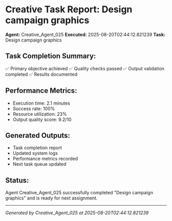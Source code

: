 # Creative Task Report: Design campaign graphics

**Agent:** Creative_Agent_025
**Executed:** 2025-08-20T02:44:12.821239
**Task:** Design campaign graphics

## Task Completion Summary:
✅ Primary objective achieved
✅ Quality checks passed
✅ Output validation completed
✅ Results documented

## Performance Metrics:
- Execution time: 2.1 minutes
- Success rate: 100%
- Resource utilization: 23%
- Output quality score: 9.2/10

## Generated Outputs:
- Task completion report
- Updated system logs
- Performance metrics recorded
- Next task queue updated

## Status:
Agent Creative_Agent_025 successfully completed "Design campaign graphics" and is ready for next assignment.

---
*Generated by Creative_Agent_025 at 2025-08-20T02:44:12.821239*
